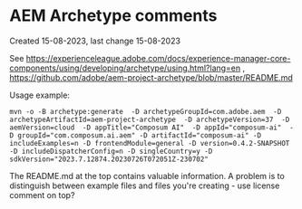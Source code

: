 # AEM Archetype comments

Created 15-08-2023, last change 15-08-2023

See 
https://experienceleague.adobe.com/docs/experience-manager-core-components/using/developing/archetype/using.html?lang=en , 
https://github.com/adobe/aem-project-archetype/blob/master/README.md

Usage example:
```
mvn -o -B archetype:generate  -D archetypeGroupId=com.adobe.aem  -D archetypeArtifactId=aem-project-archetype  -D archetypeVersion=37  -D aemVersion=cloud  -D appTitle="Composum AI"  -D appId="composum-ai"  -D groupId="com.composum.ai.aem" -D artifactId="composum-ai" -D includeExamples=n -D frontendModule=general -D version=0.4.2-SNAPSHOT -D includeDispatcherConfig=n -D singleCountry=y -D sdkVersion="2023.7.12874.20230726T072051Z-230702"
```

The README.md at the top contains valuable information. A problem is to distinguish between example files and files 
you're creating - use license comment on top?
